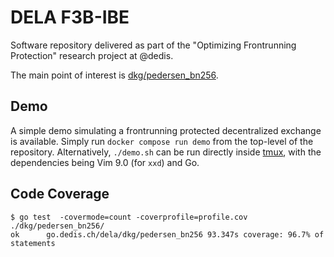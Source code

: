 # DELA F3B-IBE

Software repository delivered as part of the "Optimizing Frontrunning Protection" research project at @dedis.

The main point of interest is [dkg/pedersen_bn256](./dkg/pedersen_bn256).

## Demo

A simple demo simulating a frontrunning protected decentralized exchange is available.
Simply run `docker compose run demo` from the top-level of the repository.
Alternatively, `./demo.sh` can be run directly inside [tmux],
with the dependencies being Vim 9.0 (for `xxd`) and Go.

[tmux]: https://tmux.github.io

## Code Coverage

```
$ go test  -covermode=count -coverprofile=profile.cov ./dkg/pedersen_bn256/
ok  	go.dedis.ch/dela/dkg/pedersen_bn256	93.347s	coverage: 96.7% of statements
```
